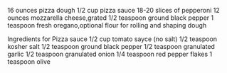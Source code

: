 16 ounces pizza dough
1/2 cup pizza sauce
18-20 slices of pepperoni
12 ounces mozzarella cheese,grated
1/2 teaspoon ground black pepper
1 teaspoon fresh oregano,optional
flour for rolling and shaping dough

Ingredients for Pizza sauce
1/2 cup tomato sayce (no salt)
1/2 teaspoon kosher salt
1/2 teaspoon ground black pepper 
1/2 teaspoon granulated garlic 
1/2 teaspoon granulated onion
1/4 teaspoon red pepper flakes
1 teaspoon olive